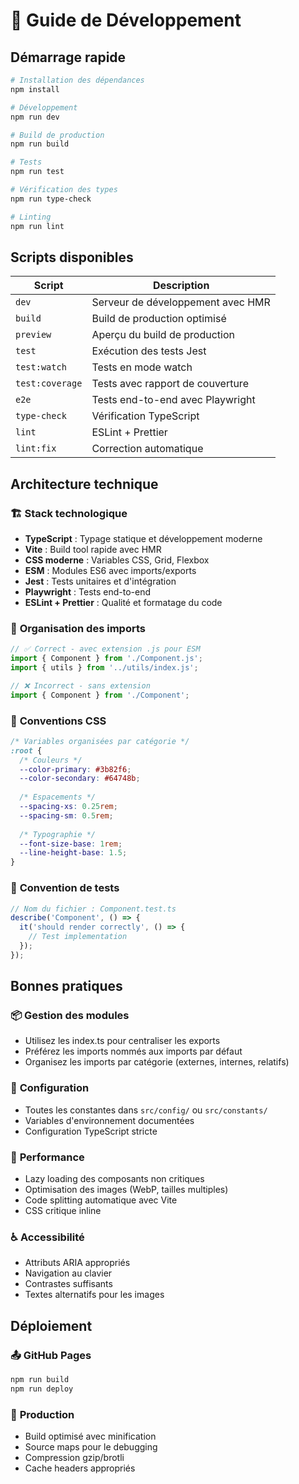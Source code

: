 # 🚀 Guide de Développement

## Démarrage rapide

```bash
# Installation des dépendances
npm install

# Développement
npm run dev

# Build de production
npm run build

# Tests
npm run test

# Vérification des types
npm run type-check

# Linting
npm run lint
```

## Scripts disponibles

| Script | Description |
|--------|-------------|
| `dev` | Serveur de développement avec HMR |
| `build` | Build de production optimisé |
| `preview` | Aperçu du build de production |
| `test` | Exécution des tests Jest |
| `test:watch` | Tests en mode watch |
| `test:coverage` | Tests avec rapport de couverture |
| `e2e` | Tests end-to-end avec Playwright |
| `type-check` | Vérification TypeScript |
| `lint` | ESLint + Prettier |
| `lint:fix` | Correction automatique |

## Architecture technique

### 🏗️ **Stack technologique**
- **TypeScript** : Typage statique et développement moderne
- **Vite** : Build tool rapide avec HMR
- **CSS moderne** : Variables CSS, Grid, Flexbox
- **ESM** : Modules ES6 avec imports/exports
- **Jest** : Tests unitaires et d'intégration
- **Playwright** : Tests end-to-end
- **ESLint + Prettier** : Qualité et formatage du code

### 📁 **Organisation des imports**
```typescript
// ✅ Correct - avec extension .js pour ESM
import { Component } from './Component.js';
import { utils } from '../utils/index.js';

// ❌ Incorrect - sans extension
import { Component } from './Component';
```

### 🎨 **Conventions CSS**
```css
/* Variables organisées par catégorie */
:root {
  /* Couleurs */
  --color-primary: #3b82f6;
  --color-secondary: #64748b;
  
  /* Espacements */
  --spacing-xs: 0.25rem;
  --spacing-sm: 0.5rem;
  
  /* Typographie */
  --font-size-base: 1rem;
  --line-height-base: 1.5;
}
```

### 🧪 **Convention de tests**
```typescript
// Nom du fichier : Component.test.ts
describe('Component', () => {
  it('should render correctly', () => {
    // Test implementation
  });
});
```

## Bonnes pratiques

### 📦 **Gestion des modules**
- Utilisez les index.ts pour centraliser les exports
- Préférez les imports nommés aux imports par défaut
- Organisez les imports par catégorie (externes, internes, relatifs)

### 🔧 **Configuration**
- Toutes les constantes dans `src/config/` ou `src/constants/`
- Variables d'environnement documentées
- Configuration TypeScript stricte

### 🎯 **Performance**
- Lazy loading des composants non critiques
- Optimisation des images (WebP, tailles multiples)
- Code splitting automatique avec Vite
- CSS critique inline

### ♿ **Accessibilité**
- Attributs ARIA appropriés
- Navigation au clavier
- Contrastes suffisants
- Textes alternatifs pour les images

## Déploiement

### 📤 **GitHub Pages**
```bash
npm run build
npm run deploy
```

### 🚀 **Production**
- Build optimisé avec minification
- Source maps pour le debugging
- Compression gzip/brotli
- Cache headers appropriés
